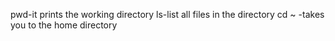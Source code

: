 pwd-it prints the working directory
ls-list all files in the directory
cd ~ -takes you to the home directory
